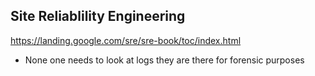 ## Site Reliablility Engineering

<https://landing.google.com/sre/sre-book/toc/index.html>

- None one needs to look at logs they are there for forensic purposes
